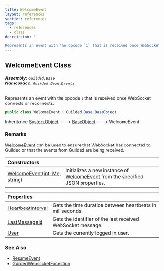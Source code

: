 ```yaml
---
title: WelcomeEvent
layout: references
section: references
tags:
  - references
  - class
description: "

Represents an event with the opcode `1` that is received once WebSocket connects or reconnects."
---
```


## WelcomeEvent Class
###### **Assembly:** `Guilded.Base`<br/>**Namespace:** [`Guilded.Base.Events`](Guilded.Base.Events.md 'Guilded.Base.Events')

Represents an event with the opcode `1` that is received once WebSocket connects or reconnects.

```csharp
public class WelcomeEvent : Guilded.Base.BaseObject
```

Inheritance [System.Object](https://docs.microsoft.com/en-us/dotnet/api/System.Object 'System.Object') &#129106; [BaseObject](BaseObject.md 'Guilded.Base.BaseObject') &#129106; WelcomeEvent

### Remarks
  
[WelcomeEvent](WelcomeEvent.md 'Guilded.Base.Events.WelcomeEvent') can be used to ensure that WebSocket has connected to Guilded or that the events from Guilded are being received.

| Constructors | |
| :--- | :--- |
| [WelcomeEvent(int, Me, string)](WelcomeEvent.WelcomeEvent(int,Me,string).md 'Guilded.Base.Events.WelcomeEvent.WelcomeEvent(int, Guilded.Base.Users.Me, string)') | Initializes a new instance of [WelcomeEvent](WelcomeEvent.md 'Guilded.Base.Events.WelcomeEvent') from the specified JSON properties. |

| Properties | |
| :--- | :--- |
| [HeartbeatInterval](WelcomeEvent.HeartbeatInterval.md 'Guilded.Base.Events.WelcomeEvent.HeartbeatInterval') | Gets the time duration between heartbeats in milliseconds. |
| [LastMessageId](WelcomeEvent.LastMessageId.md 'Guilded.Base.Events.WelcomeEvent.LastMessageId') | Gets the identifier of the last received WebSocket message. |
| [User](WelcomeEvent.User.md 'Guilded.Base.Events.WelcomeEvent.User') | Gets the currently logged in user. |

### See Also
- [ResumeEvent](ResumeEvent.md 'Guilded.Base.Events.ResumeEvent')
- [GuildedWebsocketException](GuildedWebsocketException.md 'Guilded.Base.GuildedWebsocketException')